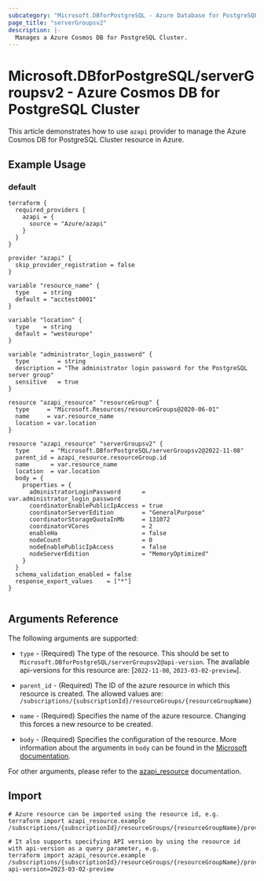 ```yaml
---
subcategory: "Microsoft.DBforPostgreSQL - Azure Database for PostgreSQL"
page_title: "serverGroupsv2"
description: |-
  Manages a Azure Cosmos DB for PostgreSQL Cluster.
---
```


# Microsoft.DBforPostgreSQL/serverGroupsv2 - Azure Cosmos DB for PostgreSQL Cluster

This article demonstrates how to use `azapi` provider to manage the Azure Cosmos DB for PostgreSQL Cluster resource in Azure.



## Example Usage

### default

```hcl
terraform {
  required_providers {
    azapi = {
      source = "Azure/azapi"
    }
  }
}

provider "azapi" {
  skip_provider_registration = false
}

variable "resource_name" {
  type    = string
  default = "acctest0001"
}

variable "location" {
  type    = string
  default = "westeurope"
}

variable "administrator_login_password" {
  type        = string
  description = "The administrator login password for the PostgreSQL server group"
  sensitive   = true
}

resource "azapi_resource" "resourceGroup" {
  type     = "Microsoft.Resources/resourceGroups@2020-06-01"
  name     = var.resource_name
  location = var.location
}

resource "azapi_resource" "serverGroupsv2" {
  type      = "Microsoft.DBforPostgreSQL/serverGroupsv2@2022-11-08"
  parent_id = azapi_resource.resourceGroup.id
  name      = var.resource_name
  location  = var.location
  body = {
    properties = {
      administratorLoginPassword      = var.administrator_login_password
      coordinatorEnablePublicIpAccess = true
      coordinatorServerEdition        = "GeneralPurpose"
      coordinatorStorageQuotaInMb     = 131072
      coordinatorVCores               = 2
      enableHa                        = false
      nodeCount                       = 0
      nodeEnablePublicIpAccess        = false
      nodeServerEdition               = "MemoryOptimized"
    }
  }
  schema_validation_enabled = false
  response_export_values    = ["*"]
}


```



## Arguments Reference

The following arguments are supported:

* `type` - (Required) The type of the resource. This should be set to `Microsoft.DBforPostgreSQL/serverGroupsv2@api-version`. The available api-versions for this resource are: [`2022-11-08`, `2023-03-02-preview`].

* `parent_id` - (Required) The ID of the azure resource in which this resource is created. The allowed values are:  
  `/subscriptions/{subscriptionId}/resourceGroups/{resourceGroupName}`

* `name` - (Required) Specifies the name of the azure resource. Changing this forces a new resource to be created.

* `body` - (Required) Specifies the configuration of the resource. More information about the arguments in `body` can be found in the [Microsoft documentation](https://learn.microsoft.com/en-us/azure/templates/Microsoft.DBforPostgreSQL/serverGroupsv2?pivots=deployment-language-terraform).

For other arguments, please refer to the [azapi_resource](https://registry.terraform.io/providers/Azure/azapi/latest/docs/resources/resource) documentation.

## Import

 ```shell
 # Azure resource can be imported using the resource id, e.g.
 terraform import azapi_resource.example /subscriptions/{subscriptionId}/resourceGroups/{resourceGroupName}/providers/Microsoft.DBforPostgreSQL/serverGroupsv2/{resourceName}
 
 # It also supports specifying API version by using the resource id with api-version as a query parameter, e.g.
 terraform import azapi_resource.example /subscriptions/{subscriptionId}/resourceGroups/{resourceGroupName}/providers/Microsoft.DBforPostgreSQL/serverGroupsv2/{resourceName}?api-version=2023-03-02-preview
 ```
